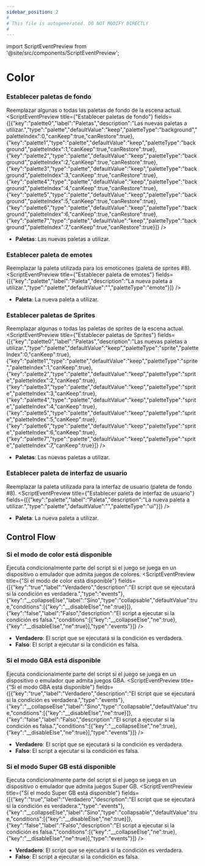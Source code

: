 ```yaml
---
sidebar_position: 2
#
# This file is autogenerated. DO NOT MODIFY DIRECTLY
#
---
```


import ScriptEventPreview from '@site/src/components/ScriptEventPreview';

# Color

### Establecer paletas de fondo
Reemplazar algunas o todas las paletas de fondo de la escena actual.
<ScriptEventPreview title={"Establecer paletas de fondo"} fields={[{"key":"palette0","label":"Paletas","description":"Las nuevas paletas a utilizar.","type":"palette","defaultValue":"keep","paletteType":"background","paletteIndex":0,"canKeep":true,"canRestore":true},{"key":"palette1","type":"palette","defaultValue":"keep","paletteType":"background","paletteIndex":1,"canKeep":true,"canRestore":true},{"key":"palette2","type":"palette","defaultValue":"keep","paletteType":"background","paletteIndex":2,"canKeep":true,"canRestore":true},{"key":"palette3","type":"palette","defaultValue":"keep","paletteType":"background","paletteIndex":3,"canKeep":true,"canRestore":true},{"key":"palette4","type":"palette","defaultValue":"keep","paletteType":"background","paletteIndex":4,"canKeep":true,"canRestore":true},{"key":"palette5","type":"palette","defaultValue":"keep","paletteType":"background","paletteIndex":5,"canKeep":true,"canRestore":true},{"key":"palette6","type":"palette","defaultValue":"keep","paletteType":"background","paletteIndex":6,"canKeep":true,"canRestore":true},{"key":"palette7","type":"palette","defaultValue":"keep","paletteType":"background","paletteIndex":7,"canKeep":true,"canRestore":true}]} />

- **Paletas**: Las nuevas paletas a utilizar.  

### Establecer paleta de emotes
Reemplazar la paleta utilizada para los emoticones (paleta de sprites #8).
<ScriptEventPreview title={"Establecer paleta de emotes"} fields={[{"key":"palette","label":"Paleta","description":"La nueva paleta a utilizar.","type":"palette","defaultValue":"","paletteType":"emote"}]} />

- **Paleta**: La nueva paleta a utilizar.  

### Establecer paletas de Sprites
Reemplazar algunas o todas las paletas de sprites de la escena actual.
<ScriptEventPreview title={"Establecer paletas de Sprites"} fields={[{"key":"palette0","label":"Paletas","description":"Las nuevas paletas a utilizar.","type":"palette","defaultValue":"keep","paletteType":"sprite","paletteIndex":0,"canKeep":true},{"key":"palette1","type":"palette","defaultValue":"keep","paletteType":"sprite","paletteIndex":1,"canKeep":true},{"key":"palette2","type":"palette","defaultValue":"keep","paletteType":"sprite","paletteIndex":2,"canKeep":true},{"key":"palette3","type":"palette","defaultValue":"keep","paletteType":"sprite","paletteIndex":3,"canKeep":true},{"key":"palette4","type":"palette","defaultValue":"keep","paletteType":"sprite","paletteIndex":4,"canKeep":true},{"key":"palette5","type":"palette","defaultValue":"keep","paletteType":"sprite","paletteIndex":5,"canKeep":true},{"key":"palette6","type":"palette","defaultValue":"keep","paletteType":"sprite","paletteIndex":6,"canKeep":true},{"key":"palette7","type":"palette","defaultValue":"keep","paletteType":"sprite","paletteIndex":7,"canKeep":true}]} />

- **Paletas**: Las nuevas paletas a utilizar.  

### Establecer paleta de interfaz de usuario
Reemplazar la paleta utilizada para la interfaz de usuario (paleta de fondo #8).
<ScriptEventPreview title={"Establecer paleta de interfaz de usuario"} fields={[{"key":"palette","label":"Paleta","description":"La nueva paleta a utilizar.","type":"palette","defaultValue":"","paletteType":"ui"}]} />

- **Paleta**: La nueva paleta a utilizar.  

## Control Flow
### Si el modo de color está disponible
Ejecuta condicionalmente parte del script si el juego se juega en un dispositivo o emulador que admita juegos de colores.
<ScriptEventPreview title={"Si el modo de color está disponible"} fields={[{"key":"true","label":"Verdadero","description":"El script que se ejecutará si la condición es verdadera.","type":"events"},{"key":"__collapseElse","label":"Sino","type":"collapsable","defaultValue":true,"conditions":[{"key":"__disableElse","ne":true}]},{"key":"false","label":"Falso","description":"El script a ejecutar si la condición es falsa.","conditions":[{"key":"__collapseElse","ne":true},{"key":"__disableElse","ne":true}],"type":"events"}]} />

- **Verdadero**: El script que se ejecutará si la condición es verdadera.  
- **Falso**: El script a ejecutar si la condición es falsa.  

### Si el modo GBA está disponible
Ejecuta condicionalmente parte del script si el juego se juega en un dispositivo o emulador que admita juegos GBA.
<ScriptEventPreview title={"Si el modo GBA está disponible"} fields={[{"key":"true","label":"Verdadero","description":"El script que se ejecutará si la condición es verdadera.","type":"events"},{"key":"__collapseElse","label":"Sino","type":"collapsable","defaultValue":true,"conditions":[{"key":"__disableElse","ne":true}]},{"key":"false","label":"Falso","description":"El script a ejecutar si la condición es falsa.","conditions":[{"key":"__collapseElse","ne":true},{"key":"__disableElse","ne":true}],"type":"events"}]} />

- **Verdadero**: El script que se ejecutará si la condición es verdadera.  
- **Falso**: El script a ejecutar si la condición es falsa.  

### Si el modo Super GB está disponible
Ejecuta condicionalmente parte del script si el juego se juega en un dispositivo o emulador que admita juegos Super GB.
<ScriptEventPreview title={"Si el modo Super GB está disponible"} fields={[{"key":"true","label":"Verdadero","description":"El script que se ejecutará si la condición es verdadera.","type":"events"},{"key":"__collapseElse","label":"Sino","type":"collapsable","defaultValue":true,"conditions":[{"key":"__disableElse","ne":true}]},{"key":"false","label":"Falso","description":"El script a ejecutar si la condición es falsa.","conditions":[{"key":"__collapseElse","ne":true},{"key":"__disableElse","ne":true}],"type":"events"}]} />

- **Verdadero**: El script que se ejecutará si la condición es verdadera.  
- **Falso**: El script a ejecutar si la condición es falsa.  

